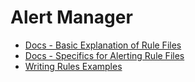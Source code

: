# Alert Manager

 * [Docs - Basic Explanation of Rule Files](https://prometheus.io/docs/prometheus/latest/configuration/recording_rules/)
 * [Docs - Specifics for Alerting Rule Files](https://prometheus.io/docs/prometheus/latest/configuration/alerting_rules/)
 * [Writing Rules Examples](https://awesome-prometheus-alerts.grep.to/rules.html)
